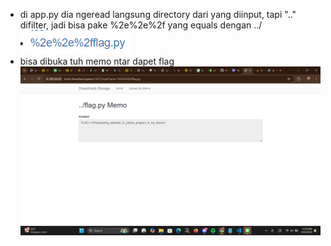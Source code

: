 - di app.py dia ngeread langsung directory dari yang diinput, tapi ".." difilter, jadi bisa pake %2e%2e%2f yang equals dengan ../
![alt text](image.png)
- bisa dibuka tuh memo ntar dapet flag
![alt text](image-1.png)
